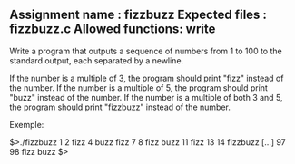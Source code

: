 Assignment name  : fizzbuzz
Expected files   : fizzbuzz.c
Allowed functions: write
--------------------------------------------------------------------------------
Write a program that outputs a sequence of numbers from 1 to 100 to the standard output, each separated by a newline.

If the number is a multiple of 3, the program should print "fizz" instead of the number.
If the number is a multiple of 5, the program should print "buzz" instead of the number.
If the number is a multiple of both 3 and 5, the program should print "fizzbuzz" instead of the number.

Exemple:

$>./fizzbuzz
1
2
fizz
4
buzz
fizz
7
8
fizz
buzz
11
fizz
13
14
fizzbuzz
[...]
97
98
fizz
buzz
$> 